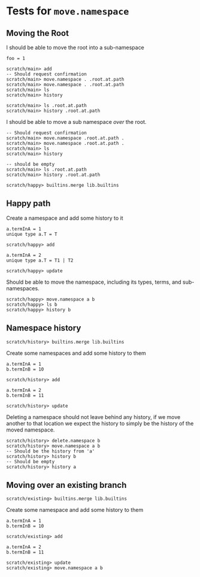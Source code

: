 # Tests for `move.namespace`


## Moving the Root

I should be able to move the root into a sub-namespace

```unison:hide
foo = 1
```

```ucm
scratch/main> add
-- Should request confirmation
scratch/main> move.namespace . .root.at.path
scratch/main> move.namespace . .root.at.path
scratch/main> ls
scratch/main> history
```

```ucm
scratch/main> ls .root.at.path
scratch/main> history .root.at.path
```

I should be able to move a sub namespace _over_ the root.

```ucm
-- Should request confirmation
scratch/main> move.namespace .root.at.path .
scratch/main> move.namespace .root.at.path .
scratch/main> ls
scratch/main> history
```


```ucm:error
-- should be empty
scratch/main> ls .root.at.path
scratch/main> history .root.at.path
```

```ucm:hide
scratch/happy> builtins.merge lib.builtins
```

## Happy path

Create a namespace and add some history to it

```unison
a.termInA = 1
unique type a.T = T
```

```ucm
scratch/happy> add
```

```unison
a.termInA = 2
unique type a.T = T1 | T2
```

```ucm
scratch/happy> update
```

Should be able to move the namespace, including its types, terms, and sub-namespaces.

```ucm
scratch/happy> move.namespace a b
scratch/happy> ls b
scratch/happy> history b
```


## Namespace history

```ucm:hide
scratch/history> builtins.merge lib.builtins
```

Create some namespaces and add some history to them

```unison
a.termInA = 1
b.termInB = 10
```

```ucm
scratch/history> add
```

```unison
a.termInA = 2
b.termInB = 11
```

```ucm
scratch/history> update
```

Deleting a namespace should not leave behind any history,
if we move another to that location we expect the history to simply be the history
of the moved namespace.

```ucm
scratch/history> delete.namespace b
scratch/history> move.namespace a b
-- Should be the history from 'a'
scratch/history> history b
-- Should be empty
scratch/history> history a
```


## Moving over an existing branch

```ucm:hide
scratch/existing> builtins.merge lib.builtins
```

Create some namespace and add some history to them

```unison
a.termInA = 1
b.termInB = 10
```

```ucm
scratch/existing> add
```

```unison
a.termInA = 2
b.termInB = 11
```

```ucm
scratch/existing> update
scratch/existing> move.namespace a b
```

